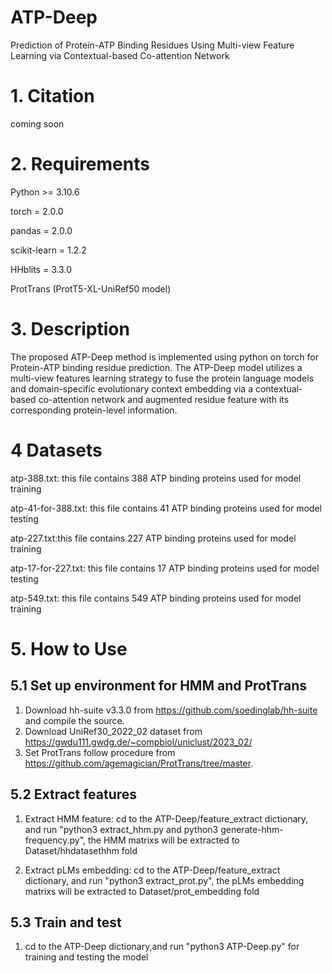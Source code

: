 # ATP-Deep
Prediction of Protein-ATP Binding Residues Using Multi-view Feature Learning via Contextual-based Co-attention Network

# 1. Citation
coming soon

# 2. Requirements

Python >= 3.10.6

torch = 2.0.0

pandas = 2.0.0

scikit-learn = 1.2.2

HHblits = 3.3.0

ProtTrans (ProtT5-XL-UniRef50 model)


# 3. Description
The proposed ATP-Deep method is implemented using python on torch for 
Protein-ATP binding residue prediction. 
The ATP-Deep model utilizes a multi-view features learning strategy to fuse 
the protein language models and domain-specific evolutionary context embedding via 
a contextual-based co-attention network and augmented residue 
feature with its corresponding protein-level information.

# 4 Datasets

atp-388.txt: this file contains 388 ATP binding proteins used for model training

atp-41-for-388.txt: this file contains 41 ATP binding proteins used for model testing

atp-227.txt:this file contains 227 ATP binding proteins used for model training

atp-17-for-227.txt: this file contains 17 ATP binding proteins used for model testing

atp-549.txt: this file contains 549 ATP binding proteins used for model training


# 5. How to Use

## 5.1 Set up environment for HMM and ProtTrans
1. Download hh-suite v3.3.0 from https://github.com/soedinglab/hh-suite and compile the source.
2. Download UniRef30_2022_02 dataset from https://gwdu111.gwdg.de/~compbiol/uniclust/2023_02/ 
3. Set ProtTrans follow procedure from https://github.com/agemagician/ProtTrans/tree/master.

## 5.2 Extract features

1. Extract HMM feature: cd to the ATP-Deep/feature_extract dictionary, 
and run "python3 extract_hhm.py and python3 generate-hhm-frequency.py",
the HMM matrixs will be extracted to Dataset/hhdatasethhm fold

2. Extract pLMs embedding: cd to the ATP-Deep/feature_extract dictionary, 
and run "python3 extract_prot.py", the pLMs embedding matrixs will be extracted to Dataset/prot_embedding fold

## 5.3 Train and test

1. cd to the ATP-Deep dictionary,and run "python3 ATP-Deep.py" for training and testing the model

